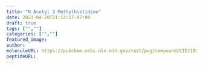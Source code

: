 ```yaml
---
title: "N Acetyl 3 Methylhistidine"
date: 2023-04-20T21:12:17-07:00
draft: true
tags: ["",""]
categories: ["",""]
featured_image: 
author: 
moleculeURL: https://pubchem.ncbi.nlm.nih.gov/rest/pug/compound/CID/193270/record/SDF/?record_type=3d&response_type=display
peptideURL:
---
```

